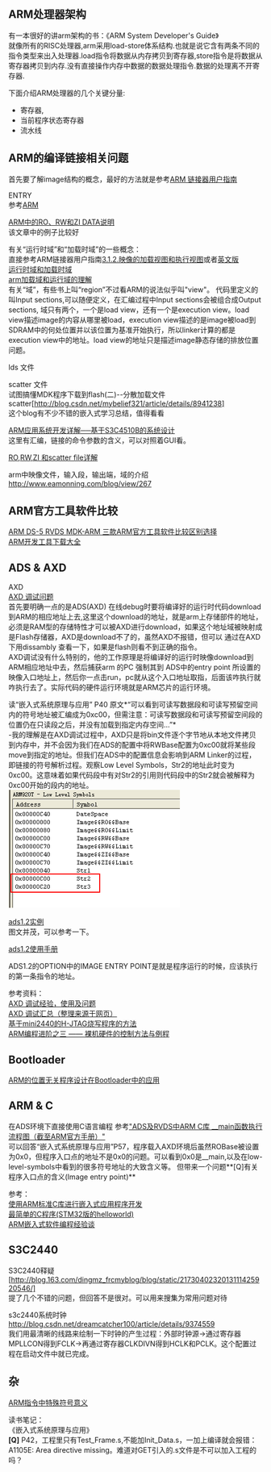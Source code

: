 ARM处理器架构  
----
有一本很好的讲arm架构的书：《ARM System Developer's Guide》  
就像所有的RISC处理器,arm采用load-store体系结构.也就是说它含有两条不同的指令类型来出入处理器.load指令将数据从内存拷贝到寄存器,store指令是将数据从寄存器拷贝到内存.没有直接操作内存中数据的数据处理指令.数据的处理离不开寄存器.


下面介绍ARM处理器的几个关键分量:
 - 寄存器,
 - 当前程序状态寄存器
 - 流水线


ARM的编译链接相关问题  
----

首先要了解image结构的概念，最好的方法就是参考[ARM 链接器用户指南](http://infocenter.arm.com/help/index.jsp?topic=/com.arm.doc.dui0206ic/index.html)  

ENTRY  
参考[ARM](http://infocenter.arm.com/help/index.jsp?topic=/com.arm.doc.dui0489c/Chdibhie.html)  


[ARM中的RO、RW和ZI DATA说明](http://blog.csdn.net/jamestaosh/article/details/4348385)  
该文章中的例子比较好

有关“运行时域”和“加载时域”的一些概念：  
直接参考ARM链接器用户指南[3.1.2.映像的加载视图和执行视图](http://infocenter.arm.com/help/index.jsp?topic=/com.arm.doc.dui0206ic/index.html)或者[英文版](http://infocenter.arm.com/help/index.jsp?topic=/com.arm.doc.dui0206ic/Cacbdbbc.html)  
[运行时域和加载时域](http://blog.csdn.net/yam_killer/article/details/7909308)    
[arm加载域和运行域的理解](http://19831028.blog.51cto.com/1333653/675523)  
有关“域”，有些书上叫“region”不过看ARM的说法似乎叫"view"。
代码里定义的叫Input sections,可以随便定义，在汇编过程中Input sections会被组合成Output sections, 域只有两个，一个是load view，还有一个是execution view。load view描述image的内容从哪里被load，execution view描述的是image被load到SDRAM中的何处位置并以该位置为基准开始执行，所以linker计算的都是execution view中的地址。load view的地址只是描述image静态存储的排放位置问题。    

lds 文件

scatter 文件  
试图搞懂MDK程序下载到flash(二)--分散加载文件scatter[http://blog.csdn.net/mybelief321/article/details/8941238]  
这个blog有不少不错的嵌入式学习总结，值得看看

[ARM应用系统开发详解──基于S3C4510B的系统设计](http://wenku.baidu.com/view/d3eaa04769eae009581bece2.html)  
这里有汇编，链接的命令参数的含义，可以对照着GUI看。  



[RO,RW,ZI 和scatter file详解](http://19831028.blog.51cto.com/1333653/540221)

arm中映像文件，输入段，输出端，域的介绍  
http://www.eamonning.com/blog/view/267

ARM官方工具软件比较
----
[ARM DS-5 RVDS MDK-ARM 三款ARM官方工具软件比较区别选择](http://www.myir-tech.com/resource/493.asp)  
[ARM开发工具下载大全](http://www.eeboard.com/bbs/thread-24787-1-1.html)

ADS & AXD  
----
 
AXD  
[AXD 调试问题](http://wenku.baidu.com/view/b9636063caaedd3383c4d3e2.html)  
首先要明确一点的是ADS(AXD) 在线debug时要将编译好的运行时代码download到ARM的相应地址上去,这里这个download的地址，就是arm上存储部件的地址，必须是RAM型的存储特性才可以被AXD进行download，如果这个地址域被映射成是Flash存储器，AXD是download不了的，虽然AXD不报错，但可以  通过在AXD下用dissambly 查看一下，如果是flash则看不到正确的指令。  
AXD调试没有什么特别的，他的工作原理是将编译好的运行时映像download到ARM相应地址中去，然后捕获arm 的PC 强制其到 ADS中的entry point 所设置的映像入口地址上，然后你一点击run，pc就从这个入口地址取指，后面该咋执行就咋执行去了。实际代码的硬件运行环境就是ARM芯片的运行环境。 

读“嵌入式系统原理与应用” P40 原文*“可以看到可读写数据段和可读写预留空间内的符号地址被汇编成为0xc00，但需注意：可读写数据段和可读写预留空间段的位置仍在只读段之后，并没有加载到指定内存空间...”*  
-我的理解是在AXD调试过程中，AXD只是将bin文件逐个字节地从本地文件拷贝到内存中，并不会因为我们在ADS的配置中将RWBase配置为0xc00就将某些段move到指定的地址。但我们在ADS中的配置信息会影响到ARM Linker的过程，即链接的符号解析过程。观察Low Level Symbols，Str2的地址此时变为0xc00。这意味着如果代码段中有对Str2的引用则代码段中的Str2就会被解释为0xc00开始的段内的地址。  
![](./001.png)


[ads1.2实例](http://wenku.baidu.com/view/602ace7da26925c52cc5bf90.html)  
图文并茂，可以参考一下。  

[ads1.2使用手册](http://wenku.baidu.com/view/27a2a2886529647d272852ae.html)  


ADS1.2的OPTION中的IMAGE ENTRY POINT是就是程序运行的时候，应该执行的第一条指令的地址。  

参考资料：  
[AXD 调试经验，使用及问题](http://blog.csdn.net/lq_automatic/article/details/7019021)  
[AXD 调试汇总（整理来源于网页）](http://blog.chinaunix.net/uid-26947004-id-3310216.html)  
[基于mini2440的H-JTAG烧写程序的方法](http://wenku.baidu.com/view/c1fc762cb4daa58da0114ae7.html)  
[ARM编程进阶之三 —— 裸机硬件的控制方法与例程](http://scyangzhu.wordpress.com/2010/03/02/arm%E7%BC%96%E7%A8%8B%E8%BF%9B%E9%98%B6%E4%B9%8B%E4%B8%89-%E2%80%94%E2%80%94-%E8%A3%B8%E6%9C%BA%E7%A1%AC%E4%BB%B6%E7%9A%84%E6%8E%A7%E5%88%B6%E6%96%B9%E6%B3%95%E4%B8%8E%E4%BE%8B%E7%A8%8B/)  




Bootloader
----
[ARM的位置无关程序设计在Bootloader中的应用](http://www.mcuol.com/tech/107/26052.htm)  


ARM & C
----
在ADS环境下直接使用C语言编程
参考["ADS及RVDS中ARM C库 __main函数执行流程图（截至ARM官方手册）"](http://blog.csdn.net/jg_ben/article/details/6648048)  
可以回答“嵌入式系统原理与应用”P57，程序载入AXD环境后虽然ROBase被设置为0x0，但程序入口点的地址不是0x0的问题。可以看到0x0是__main,以及在low-level-symbols中看到的很多符号地址的大致含义等。
但带来一个问题**[Q]有关程序入口点的含义(Image entry point)**

参考：  
[使用ARM标准C库进行嵌入式应用程序开发](http://wenku.baidu.com/view/bb96fdc4aa00b52acfc7ca58.html)  
[最简单的C程序(STM32版的helloworld)](http://wiki.csie.ncku.edu.tw/embedded/Lab19/stm32-prog.pdf)  
[ARM嵌入式软件编程经验谈](http://www.embedu.org/Column/Column02.htm)  


S3C2440  
----

S3C2440释疑[http://blog.163.com/dingmz_frcmyblog/blog/static/2173040232013111425920546/]  
提了几个不错的问题，但回答不是很对。可以用来搜集为常用问题对待  


s3c2440系统时钟  
http://blog.csdn.net/dreamcatcher100/article/details/9374559  
我们用最清晰的线路来绘制一下时钟的产生过程：外部时钟源→通过寄存器MPLLCON得到FCLK→再通过寄存器CLKDIVN得到HCLK和PCLK。这个配置过程在启动文件中就已完成。


杂  
----
[ARM指令中特殊符号意义](http://19831028.blog.51cto.com/1333653/683052)


读书笔记：  
《嵌入式系统原理与应用》  
**[Q]** P42，工程里只有Test_Frame.s,不能加Init_Data.s，一加上编译就会报错：A1105E: Area directive missing。难道对GET引入的.s文件是不可以加入工程的吗？  

